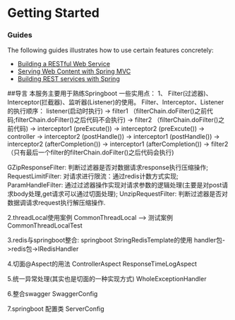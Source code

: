 # Getting Started

### Guides
The following guides illustrates how to use certain features concretely:

* [Building a RESTful Web Service](https://spring.io/guides/gs/rest-service/)
* [Serving Web Content with Spring MVC](https://spring.io/guides/gs/serving-web-content/)
* [Building REST services with Spring](https://spring.io/guides/tutorials/bookmarks/)

##导言
本服务主要用于熟练Springboot 一些实用点：
 1、 Filter(过滤器)、Interceptor(拦截器)、监听器(Listener)的使用。
   Filter、Interceptor、Listener的执行顺序：
    listener(启动时执行) -> filter1 （filterChain.doFilter()之前代码;filterChain.doFilter()之后代码不会执行)
    -> filter2 （filterChain.doFilter()之前代码)
    -> interceptor1 (preExcute()) 
    -> interceptor2 (preExcute())
    -> controller
    -> interceptor2 (postHandle())
    -> interceptor1 (postHandle()) 
    -> interceptor2 (afterCompletion())
    -> interceptor1 (afterCompletion()) 
    -> filter2 （只有最后一个filter的filterChain.doFilter()之后代码会执行)
 
   GZipResponseFilter: 判断过滤器是否对数据请求response执行压缩操作;
   RequestLimitFilter: 对请求进行限流：通过redis计数方式实现;
   ParamHandleFilter:  通过过滤器操作实现对请求参数的逻辑处理(主要是对post请求body处理,get请求可以通过切面处理);
   UnzipRequestFilter: 判断过滤器是否对数据调请求request执行解压缩操作.
   
 2.threadLocal使用案例
   CommonThreadLocal ——> 测试案例CommonThreadLocalTest
  
 3.redis与springboot整合:  springboot StringRedisTemplate的使用 
   handler包->redis包->IRedisHandler
   
 4.切面@Aspect的用法
   ControllerAspect
   ResponseTimeLogAspect

 5.统一异常处理(其实也是切面的一种实现方式)
   WholeExceptionHandler
   
 6.整合swagger
    SwaggerConfig
    
 7.springboot 配置类
    ServerConfig